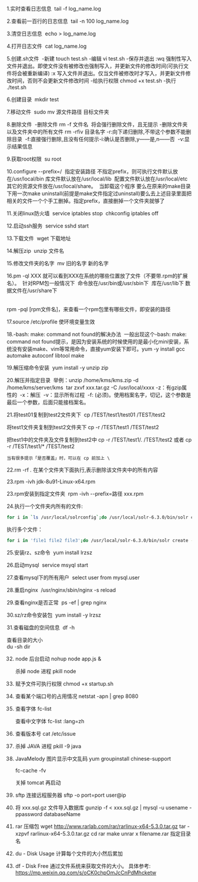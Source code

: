 
1.实时查看日志信息
​	tail -f log_name.log

2.查看前一百行的日志信息
​	tail -n 100 log_name.log

3.清空日志信息
​	echo > log_name.log

4.打开日志文件
​	cat log_name.log

5.创建.sh文件
​	-新建 touch test.sh
  	-编辑 vi test.sh
  	-保存并退出	:wq 强制性写入文件并退出。即使文件没有被修改也强制写入，并更新文件的修改时间(可执行文件将会被重新编译)
  				:x 	写入文件并退出。仅当文件被修改时才写入，并更新文件修改时间，否则不会更新文件修改时间
  	-给执行权限 chmod +x test.sh	
  	-执行 ./test.sh

6.创建目录
​	mkdir test

7.移动文件
​	sudo mv 源文件路径 目标文件夹

8.删除文件
​	-删除文件 rm -f 文件名 
​			  将会强行删除文件，且无提示
​	-删除文件夹以及文件夹中的所有文件 rm -rfiv 目录名字
​			  -r:向下递归删除,不带这个参数不能删除目录
​			  -f:直接强行删除,且没有任何提示
​			  -i:确认是否删除,y——是,n——否
​			  -v:显示结果信息

9.获取root权限
​	su root

10.configure --prefix=/
​	指定安装路径
​	不指定prefix，则可执行文件默认放在/usr/local/bin
​				    库文件默认放在/usr/local/lib
​				    配置文件默认放在/usr/local/etc
​				    其它的资源文件放在/usr/local/share。
​		当卸载这个程序
​			要么在原来的make目录下用一次make uninstall(前提是make文件指定过uninstall)要么去上述目录里面把相关的文件一个个手工删掉。
​	指定prefix，直接删掉一个文件夹就够了

11.关闭linux防火墙
​	service iptables stop
​	chkconfig iptables off

12.启动ssh服务
​	service sshd start

13.下载文件
​	wget 下载地址

14.解压zip
​	unzip 文件名 


15.修改文件夹的名字
​	mv 旧的名字 新的名字

16.pm -ql XXX 就可以看到XXX在系统的哪些位置放了文件（不要带.rpm的扩展名）。
​	针对RPM包
​	一般情况下
​		命令放在/usr/bin或/usr/sbin下
​		库在/usr/lib下
​		数据文件在/usr/share下


​	
​	rpm -pql [rpm文件名]，来查看一个rpm包里有哪些文件，即安装的路径


17.source /etc/profile
   使环境变量生效

18.-bash: make: command not found的解决办法
​	一般出现这个-bash: make: command not found提示，是因为安装系统的时候使用的是最小化mini安装，系统没有安装make、vim等常用命令，直接yum安装下即可。
​	yum -y install gcc automake autoconf libtool make

19.解压缩命令安装
​	yum install -y unzip zip

20.解压并指定目录
​	举例：unzip /home/kms/kms.zip -d /home/kms/server/kms
​			  tar zxvf xxx.tar.gz -C /usr/local/xxxx
​		  -z：有gzip属性的
​		  -x：解压
​		  -v：显示所有过程
​		  -f: (必须)。使用档案名字，切记，这个参数是最后一个参数，后面只能接档案名。


21.将test01复制到test2文件夹下
​	cp /TEST/test1/test01  /TEST/test2

   将test1文件夹复制到test2文件夹下
   	cp -r  /TEST/test1 /TEST/test2

   把test1中的文件夹及文件复制到test2中
   	cp -r /TEST/test1/. /TEST/test2
   	或者
   	cp -r /TEST/test1/* /TEST/test2

   	当有很多提示「是否覆盖」时，可以在 cp 前加上 \ 
   	
22.rm -rf *.*
​	在某个文件夹下面执行,表示删除该文件夹中的所有内容

23.rpm -ivh jdk-8u91-Linux-x64.rpm 

23.rpm安装到指定文件夹
​	rpm -ivh --prefix=路径 xxx.rpm

24.执行一个文件夹内所有的文件:
```bash
for i in `ls /usr/local/solrconfig`;do /usr/local/solr-6.3.0/bin/solr create -c $i -s 3 -rf 3 -d /usr/local/solrconfig/$i -force;done
```



   执行多个文件：
```bash
for i in 'file1 file2 file3';do /usr/local/solr-6.3.0/bin/solr create -c $i -s 3 -rf 3 -d /usr/local/solrconfig/$i -force;done
```

25.安装rz、sz命令
​	yum install lrzsz

26.启动mysql
​	service msyql start

27.查看mysql下的所有用户
​	select user from mysql.user

28.重启nginx
​	/usr/nginx/sbin/nginx -s reload  

29.查看nginx是否正常
​	ps -ef | grep nginx

30.sz/rz命令安装包
​	yum install -y lrzsz

31.查看磁盘的空间信息
​	df -h

   查看目录的大小   
   du -sh dir

32. node 后台启动
	nohup node app.js &

	杀掉 node 进程
	pkill node

33. 赋予文件可执行权限
	chmod +x startup.sh

34. 查看某个端口号的占用情况
	netstat -apn | grep 8080

35. 查看字体
	fc-list

	查看中文字体
	fc-list :lang=zh

36. 查看版本号
	cat /etc/issue
	
37. 杀掉 JAVA 进程
	pkill -9 java

38. JavaMelody 图片显示中文乱码
	yum groupinstall chinese-support

	fc-cache -fv 

	关掉 tomcat 再启动

39. sftp 连接远程服务器
    sftp -o port=port user@ip

40. 将 xxx.sql.gz 文件导入数据库
    gunzip -f < xxx.sql.gz | mysql -u usename -ppassword databaseName

41. rar 压缩包
    wget http://www.rarlab.com/rar/rarlinux-x64-5.3.0.tar.gz
    tar -xzpvf rarlinux-x64-5.3.0.tar.gz
    cd rar
    make
    unrar x  filename.rar  指定目录名


42. du - Disk Usage
    计算每个文件的大小然后累加

43. df - Disk Free
    通过文件系统来获取文件的大小。
    具体参考: https://mp.weixin.qq.com/s/oCK0chpOmJcCnPdMhcketw